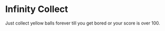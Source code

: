 # Infinity Collect 

Just collect yellow balls forever till you get bored or your score is over 100. 




